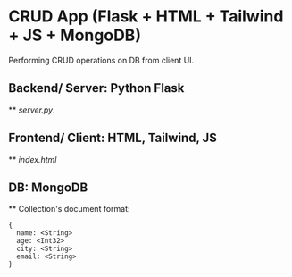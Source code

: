 # CRUD App (Flask + HTML + Tailwind + JS + MongoDB)

Performing CRUD operations on DB from client UI.

## Backend/ Server: Python Flask
** _server.py_.

## Frontend/ Client: HTML, Tailwind, JS
** _index.html_

## DB: MongoDB
** Collection's document format:
```
{
  name: <String>
  age: <Int32>
  city: <String>
  email: <String>
}
```

